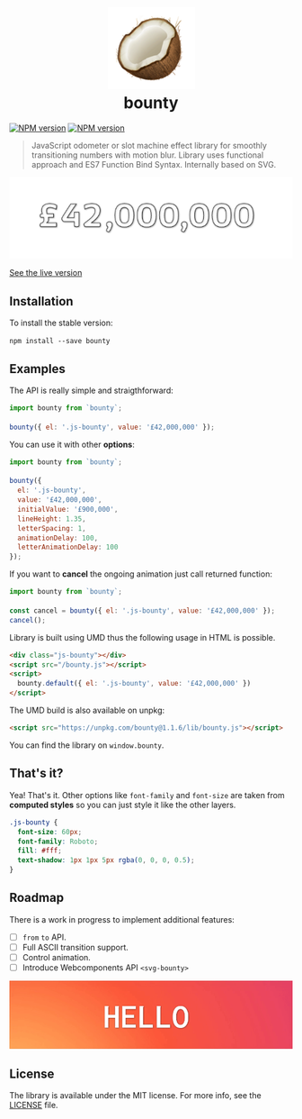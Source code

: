 <h1 align="center">
	<br>
	<img src ="docs/coconut.png"/>
  <br>
  bounty
</h1>

[![NPM version][npm-version-image]][npm-url] [![NPM version][npm-license-image]][npm-url]
> JavaScript odometer or slot machine effect library for smoothly transitioning numbers with motion blur. Library uses functional approach and ES7 Function Bind Syntax. Internally based on SVG.

<p align="center"><img src ="docs/logo.gif"/></p>

[See the live version](https://coderitual.github.io/bounty/examples/)

## Installation
To install the stable version:

`npm install --save bounty`

## Examples
The API is really simple and straigthforward:
```js
import bounty from `bounty`;

bounty({ el: '.js-bounty', value: '£42,000,000' });
```

You can use it with other **options**:
```js
import bounty from `bounty`;

bounty({
  el: '.js-bounty',
  value: '£42,000,000',
  initialValue: '£900,000',
  lineHeight: 1.35,
  letterSpacing: 1,
  animationDelay: 100,
  letterAnimationDelay: 100
});
```
If you want to **cancel** the ongoing animation just call returned function:
```js
import bounty from `bounty`;

const cancel = bounty({ el: '.js-bounty', value: '£42,000,000' });
cancel();
```

Library is built using UMD thus the following usage in HTML is possible.

```html
<div class="js-bounty"></div>
<script src="/bounty.js"></script>
<script>
  bounty.default({ el: '.js-bounty', value: '£42,000,000' })
</script>
```

The UMD build is also available on unpkg:

```html
<script src="https://unpkg.com/bounty@1.1.6/lib/bounty.js"></script>
```
You can find the library on `window.bounty`.

## That's it?
Yea! That's it. Other options like `font-family` and `font-size` are taken from **computed styles** so you can just style it like the other layers.
```css
.js-bounty {
  font-size: 60px;
  font-family: Roboto;
  fill: #fff;
  text-shadow: 1px 1px 5px rgba(0, 0, 0, 0.5);
}
```

## Roadmap
There is a work in progress to implement additional features:
* [ ] `from` `to` API.
* [ ] Full ASCII transition support.
* [ ] Control animation.
* [ ] Introduce Webcomponents API `<svg-bounty>`

<p align="center"><img src ="docs/example2.gif"/></p>

## License
The library is available under the MIT license. For more info, see the [LICENSE](LICENSE) file.

[npm-version-image]: https://img.shields.io/npm/v/bounty.svg
[npm-license-image]: https://img.shields.io/npm/l/bounty.svg
[npm-url]: https://www.npmjs.com/package/bounty
